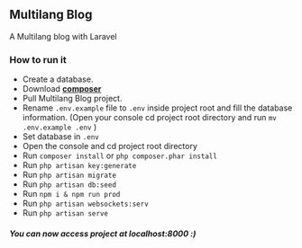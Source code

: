 ## Multilang Blog

A Multilang blog with Laravel

### How to run it

- Create a database.
- Download **[composer](https://getcomposer.org/download/)**
- Pull Multilang Blog project.
- Rename `.env.example` file to `.env` inside project root and fill the database information. (Open your console cd
  project root directory and run `mv .env.example .env` )
- Set database in `.env`
- Open the console and cd project root directory
- Run `composer install` or `php composer.phar install`
- Run `php artisan key:generate`
- Run `php artisan migrate`
- Run `php artisan db:seed`
- Run `npm i & npm run prod`
- Run `php artisan websockets:serv`
- Run `php artisan serve`

##### You can now access project at localhost:8000 :)
